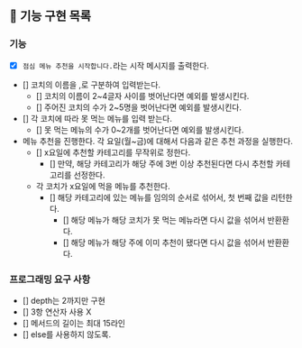 ## 🚀 기능 구현 목록

### 기능
- [x] `점심 메뉴 추천을 시작합니다.`라는 시작 메시지를 출력한다.
- [] 코치의 이름을 ,로 구분하여 입력받는다.
  - [] 코치의 이름이 2~4글자 사이를 벗어난다면 예외를 발생시킨다.
  - [] 주어진 코치의 수가 2~5명을 벗어난다면 예외를 발생시킨다.
- [] 각 코치에 따라 못 먹는 메뉴를 입력 받는다.
  - [] 못 먹는 메뉴의 수가 0~2개를 벗어난다면 예외를 발생시킨다.
- 메뉴 추천을 진행한다. 각 요일(월~금)에 대해서 다음과 같은 추천 과정을 실행한다.
    - [] x요일에 추천할 카테고리를 무작위로 정한다. 
      - [] 만약, 해당 카테고리가 해당 주에 3번 이상 추천된다면 다시 추천할 카테고리를 선정한다.
    - 각 코치가 x요일에 먹을 메뉴를 추천한다. 
      - [] 해당 카테고리에 있는 메뉴를 임의의 순서로 섞어서, 첫 번째 값을 리턴한다.
        - [] 해당 메뉴가 해당 코치가 못 먹는 메뉴라면 다시 값을 섞어서 반환환다.
        - [] 해당 메뉴가 해당 주에 이미 추천이 됐다면 다시 값을 섞어서 반환환다.

### 프로그래밍 요구 사항
- [] depth는 2까지만 구현
- [] 3항 연산자 사용 X
- [] 메서드의 길이는 최대 15라인
- [] else를 사용하지 않도록.
